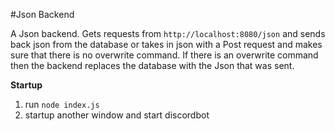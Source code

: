 #Json Backend

A Json backend. Gets requests from `http://localhost:8080/json` and sends back json from the database or takes in json with a Post request and makes sure that there is no overwrite command.
If there is an overwrite command then the backend replaces the database with the Json that was sent.

**Startup**
1. run `node index.js`
2. startup another window and start discordbot
